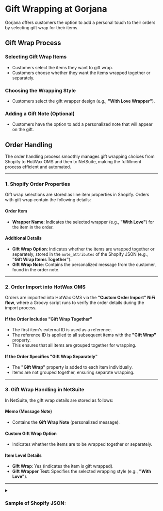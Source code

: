 # Gift Wrapping at Gorjana

Gorjana offers customers the option to add a personal touch to their orders by selecting gift wrap for their items.

## Gift Wrap Process

### Selecting Gift Wrap Items
- Customers select the items they want to gift wrap.  
- Customers choose whether they want the items wrapped together or separately.  

### Choosing the Wrapping Style
- Customers select the gift wrapper design (e.g., **"With Love Wrapper"**).  

### Adding a Gift Note (Optional)
- Customers have the option to add a personalized note that will appear on the gift.  

## Order Handling
The order handling process smoothly manages gift wrapping choices from Shopify to HotWax OMS and then to NetSuite, making the fulfillment process efficient and automated.

---

### 1. Shopify Order Properties
Gift wrap selections are stored as line item properties in Shopify. Orders with gift wrap contain the following details:

#### Order Item
- **Wrapper Name**: Indicates the selected wrapper (e.g., **"With Love"**) for the item in the order.  

#### Additional Details
- **Gift Wrap Option**: Indicates whether the items are wrapped together or separately, stored in the `note_attributes` of the Shopify JSON (e.g., **"Gift Wrap Items Together"**).  
- **Gift Wrap Note**: Contains the personalized message from the customer, found in the order note.  

---

### 2. Order Import into HotWax OMS
Orders are imported into HotWax OMS via the **"Custom Order Import" NiFi flow**, where a Groovy script runs to verify the order details during the import process.  

#### If the Order Includes "Gift Wrap Together"
- The first item's external ID is used as a reference.  
- The reference ID is applied to all subsequent items with the **"Gift Wrap"** property.  
- This ensures that all items are grouped together for wrapping.  

#### If the Order Specifies "Gift Wrap Separately"
- The **"Gift Wrap"** property is added to each item individually.  
- Items are not grouped together, ensuring separate wrapping.  

---

### 3. Gift Wrap Handling in NetSuite
In NetSuite, the gift wrap details are stored as follows:  

#### Memo (Message Note)
- Contains the **Gift Wrap Note** (personalized message).  

#### Custom Gift Wrap Option
- Indicates whether the items are to be wrapped together or separately.  

#### Item Level Details
- **Gift Wrap**: Yes (indicates the item is gift wrapped).  
- **Gift Wrapper Text**: Specifies the selected wrapping style (e.g., **"With Love"**).  

---
<details>
  <summary> <h3>Sample of Shopify JSON:</h3></summary>

```json
{
  "order": {
    "note": "happy birthday",
    "note_attribute": [
      {
        "name": "Gift wrap option",
        "value": "Gift wrap items together"
      }
    ],
    "line_items": [
      {
        "properties": [
          {
            "name": "Gift wrap",
            "value": "with love"
          }
        ]
      }
    ]
  }
}
```
</details>


